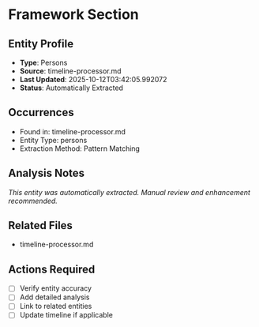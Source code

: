 # Framework Section

## Entity Profile
- **Type**: Persons
- **Source**: timeline-processor.md
- **Last Updated**: 2025-10-12T03:42:05.992072
- **Status**: Automatically Extracted

## Occurrences
- Found in: timeline-processor.md
- Entity Type: persons
- Extraction Method: Pattern Matching

## Analysis Notes
*This entity was automatically extracted. Manual review and enhancement recommended.*

## Related Files
- timeline-processor.md

## Actions Required
- [ ] Verify entity accuracy
- [ ] Add detailed analysis
- [ ] Link to related entities
- [ ] Update timeline if applicable
